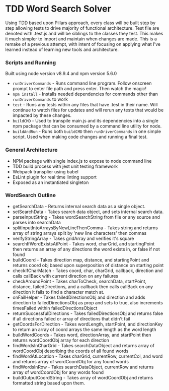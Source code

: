 # TDD Word Search Solver

Using TDD based upon Pillars approach, every class will be built step by step allowing tests to drive majority of functional architecture. Test file are denoted with .test.js and will be siblings to the classes they test. This makes it much simpler to import and maintain when changes are made. This is a remake of a previous attempt, with intent of focusing on applying what I've learned instead of learning new tools and architecture.

### Scripts and Running
Built using node version v8.9.4 and npm version 5.6.0
* `runDriverCommands` - Runs command line program. Follow onscreen prompt to enter file path and press enter. Then watch the magic!
* `npm install` - Installs needed dependencies for commands other than `runDriverCommands` to work 
* `test` - Runs any tests within any files that have .test in their name. Will continue to watch files for updates and will rerun any tests that would be impacted by these changes.
* `buildCMD` - Used to transpile main.js and its dependencies into a single npm package that can be consumed by a command line utility for node.
* `buildAndRun` - Runs both `buildCMD` then `runDriverCommands` in one simple script. Used when making code changes and running a final test.

### General Architecture
* NPM package with single index.js to expose to node command line
* TDD build process with jest unit testing framework
* Webpack transplier using babel
* EsLint plugin for real time linting support
* Exposed as an instantiated singleton

### WordSearch Outline
* getSearchData - Returns internal search data as a single object.
* setSearchData - Takes search data object, and sets internal search data.
* parseInputString - Takes wordSearchString from file or any source and parses into searchData
* splitInputIntoArraysByNewLineThenComma - Takes string and returns array of string arrays split by 'new line characters' then commas
* verifyStringArray - Takes gridArray and verifies it's square
* searchIfWordExistsAtPoint - Takes word, charGrid, and startingPoint then returns an array of any directions the word exists in, or false if not found
* buildCoord - Takes direction map, distance, and startingPoint and returns coord obj based upon superposition of distance on starting point
* checkIfCharMatch - Takes coord, char, charGrid, callback, direction and calls callBack with current direction on any failures
* checkAroundPoint - Takes charToCheck, searchData, startPoint, distance, failedDirections, and a callback then calls callBack on any direction it fails to find a character match at.
* onFailHelper - Takes failedDirectionsObj and direction and adds direction to failedDirectionsObj as prop and sets to true, also increments timesFailed within failedDirectionsObject
* returnSuccessfulDirections - Takes failedDirectionsObj and returns false if all directions failed or array of directions that didn't fail
* getCoordsForDirection - Takes wordLength, startPoint, and directionKey to return an array of coord arrays the same length as the word length
* buildWordCoords - Takes word, directionArray, and startPoint then returns wordCoordObj array for each direction
* findWordsInCharGrid - Takes searchDataObject and returns array of wordCoordObj describing the coords of all found words
* findWordAtLocation - Takes charGrid, currentRow, currentCol, and word and returns array of wordCoordObj for any found words
* findWordsInRow - Takes searchDataObject, currentRow and returns array of wordCoordObj for any words found
* buildOutputCoordString - Takes array of wordCoordObj and returns formatted string based upon them.
 
